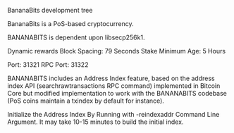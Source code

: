 
BananaBits development tree

BananaBits is a PoS-based cryptocurrency.

BANANABITS is dependent upon libsecp256k1.

Dynamic rewards
Block Spacing: 79 Seconds
Stake Minimum Age: 5 Hours

Port: 31321
RPC Port: 31322

BANANABITS includes an Address Index feature, based on the address index API (searchrawtransactions RPC command) implemented in Bitcoin Core but modified implementation to work with the BANANABITS codebase (PoS coins maintain a txindex by default for instance).

Initialize the Address Index By Running with -reindexaddr Command Line Argument.  It may take 10-15 minutes to build the initial index.


